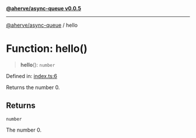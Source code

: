 [**@aherve/async-queue v0.0.5**](../README.md)

***

[@aherve/async-queue](../globals.md) / hello

# Function: hello()

> **hello**(): `number`

Defined in: [index.ts:6](https://github.com/aherve/async-queue/blob/3e8fe1c021a9b0922fcff006e868b11309fa51ed/src/index.ts#L6)

Returns the number 0.

## Returns

`number`

The number 0.
